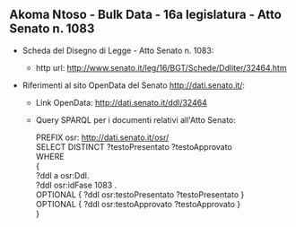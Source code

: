## Akoma Ntoso - Bulk Data - 16a legislatura - Atto Senato n. 1083 ##

* Scheda del Disegno di Legge - Atto Senato n. 1083:
	* http url: http://www.senato.it/leg/16/BGT/Schede/Ddliter/32464.htm

* Riferimenti al sito OpenData del Senato http://dati.senato.it/:
	* Link OpenData: http://dati.senato.it/ddl/32464
	* Query SPARQL per i documenti relativi all'Atto Senato:

        PREFIX osr: <http://dati.senato.it/osr/>  
		SELECT DISTINCT ?testoPresentato ?testoApprovato  
		WHERE  
		{  
		    ?ddl a osr:Ddl.  
		    ?ddl osr:idFase 1083 .  
		    OPTIONAL { ?ddl osr:testoPresentato ?testoPresentato }  
		    OPTIONAL { ?ddl osr:testoApprovato ?testoApprovato }  
		}
		